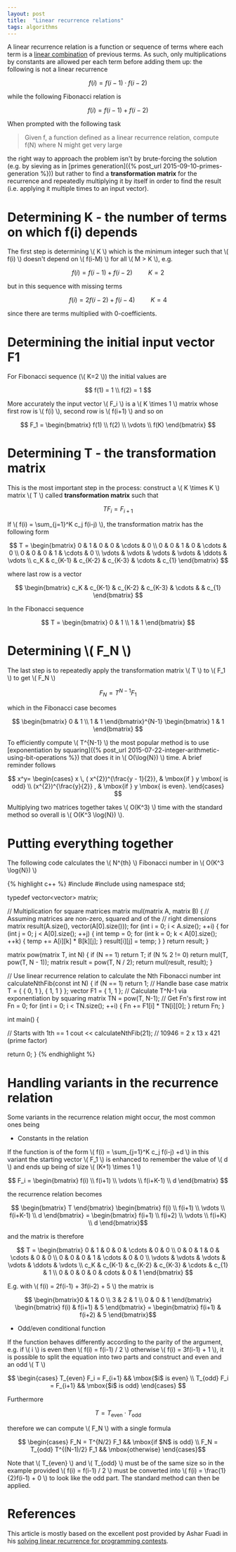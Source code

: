 ```yaml
---
layout: post
title:  "Linear recurrence relations"
tags: algorithms
---
```


A linear recurrence relation is a function or sequence of terms where each term is a [linear combination](https://en.wikipedia.org/wiki/Linear_combination) of previous terms. As such, only multiplications by constants are allowed per each term before adding them up: the following is not a linear recurrence

$$ f(i) = f(i-1) \cdot f(i-2) $$

while the following Fibonacci relation is

$$ f(i) = f(i-1) + f(i-2) $$

When prompted with the following task

> Given f, a function defined as a linear recurrence relation, compute f(N) where N might get very large

the right way to approach the problem isn't by brute-forcing the solution (e.g. by sieving as in [primes generation]({% post_url 2015-09-10-primes-generation %})) but rather to find a **transformation matrix** for the recurrence and repeatedly multiplying it by itself in order to find the result (i.e. applying it multiple times to an input vector).

Determining K - the number of terms on which f(i) depends
======


The first step is determining \\( K \\) which is the minimum integer such that \\( f(i) \\) doesn't depend on \\( f(i-M) \\) for all \\( M > K \\), e.g.

$$ f(i) = f(i-1)+f(i-2) \qquad \mbox{ $K = 2$ }$$

but in this sequence with missing terms

$$ f(i) = 2f(i-2) + f(i-4) \qquad \mbox{ $K=4$ } $$

since there are terms multiplied with 0-coefficients.

Determining the initial input vector F1
======

For Fibonacci sequence (\\( K=2 \\)) the initial values are

$$ f(1) = 1 \\ f(2) = 1 $$

More accurately the input vector \\( F_i \\) is a \\( K \times 1 \\) matrix whose first row is \\( f(i) \\), second row is \\( f(i+1) \\) and so on

$$ F_1 =  \begin{bmatrix} f(1) \\ f(2) \\ \vdots \\ f(K) \end{bmatrix} $$

Determining T - the transformation matrix
======

This is the most important step in the process: construct a \\( K \times K \\) matrix \\( T \\) called **transformation matrix** such that

$$ TF_i = F_{i+1} $$

If \\( f(i) = \sum_{j=1}^K c_j f(i-j) \\), the transformation matrix has the following form

$$ T =  \begin{bmatrix}
        0 & 1 & 0 & 0 & \cdots & 0 \\
        0 & 0 & 1 & 0 & \cdots & 0 \\
        0 & 0 & 0 & 1 & \cdots & 0 \\
        \vdots & \vdots & \vdots & \vdots & \ddots & \vdots \\
        c_K & c_{K-1} & c_{K-2} & c_{K-3} & \cdots & c_{1}
        \end{bmatrix} $$

where last row is a vector 

$$ \begin{bmatrix} c_K & c_{K-1} & c_{K-2} & c_{K-3} & \cdots & & c_{1} \end{bmatrix} $$

In the Fibonacci sequence

$$ T = \begin{bmatrix} 0 & 1 \\ 1 & 1 \end{bmatrix} $$

Determining \\( F_N \\)
======

The last step is to repeatedly apply the transformation matrix \\( T \\) to \\( F_1 \\) to get \\( F_N \\)

$$ F_N = T^{N-1} F_1 $$

which in the Fibonacci case becomes

$$ \begin{bmatrix} 0 & 1 \\ 1 & 1 \end{bmatrix}^{N-1} \begin{bmatrix} 1 & 1 \end{bmatrix} $$

To efficiently compute \\( T^{N-1} \\) the most popular method is to use [exponentiation by squaring]({% post_url 2015-07-22-integer-arithmetic-using-bit-operations %}) that does it in \\( O(\log{N}) \\) time. A brief reminder follows

$$
x^y=
    \begin{cases}
                x \, ( x^{2})^{\frac{y - 1}{2}}, & \mbox{if } y \mbox{ is odd} \\
                (x^{2})^{\frac{y}{2}} , & \mbox{if } y \mbox{ is even}.
     \end{cases}
$$

Multiplying two matrices together takes \\( O(K^3) \\) time with the standard method so overall is \\( O(K^3 \log{N}) \\).

Putting everything together
======

The following code calculates the \\( N^{th} \\) Fibonacci number in \\( O(K^3 \log{N}) \\)

{% highlight c++ %}
#include <iostream>
#include <vector>
using namespace std;

typedef vector<vector<int>> matrix;

// Multiplication for square matrices
matrix mul(matrix A, matrix B) {
  // Assuming matrices are non-zero, squared and of the
  // right dimensions
  matrix result(A.size(), vector<int>(A[0].size()));
  for (int i = 0; i < A.size(); ++i) {
    for (int j = 0; j < A[0].size(); ++j) {
      int temp = 0;
      for (int k = 0; k < A[0].size(); ++k) {
        temp += A[i][k] * B[k][j];
      }
      result[i][j] = temp;
    }
  }
  return result;
}

matrix pow(matrix T, int N) {
  if (N == 1)
    return T;
  if (N % 2 != 0)
    return mul(T, pow(T, N - 1));
  matrix result = pow(T, N / 2);
  return mul(result, result);
}

// Use linear recurrence relation to calculate the Nth Fibonacci number
int calculateNthFib(const int N) {
  if (N == 1)
    return 1; // Handle base case
  matrix T = {
    { 0, 1 },
    { 1, 1 }
  };
  vector<int> F1 = { 1, 1 };
  // Calculate T^N-1 via exponentiation by squaring
  matrix TN = pow(T, N-1);
  // Get Fn's first row
  int Fn = 0;
  for (int i = 0; i < TN.size(); ++i) {
    Fn += F1[i] * TN[i][0];
  }
  return Fn;
}

int main() {

  // Starts with 1th == 1
  cout << calculateNthFib(21); // 10946 = 2 x 13 x 421 (prime factor)
  
  return 0;
}
{% endhighlight %}

Handling variants in the recurrence relation
======
Some variants in the recurrence relation might occur, the most common ones being

* Constants in the relation

If the function is of the form \\( f(i) = \sum_{j=1}^K c_j f(i-j) +d \\) in this variant the starting vector \\( F_1 \\) is enhanced to remember the value of \\( d \\) and ends up being of size \\( (K+1) \times 1 \\)

$$ F_i = \begin{bmatrix} f(i) \\ f(i+1) \\ \vdots \\ f(i+K-1) \\ d \end{bmatrix} $$

the recurrence relation becomes

$$ \begin{bmatrix} T \end{bmatrix} \begin{bmatrix} f(i) \\ f(i+1) \\ \vdots \\ f(i+K-1) \\ d \end{bmatrix} = \begin{bmatrix} f(i+1) \\ f(i+2) \\ \vdots \\ f(i+K) \\ d \end{bmatrix}$$

and the matrix is therefore

$$ T =  \begin{bmatrix}
        0 & 1 & 0 & 0 & \cdots & 0 & 0 \\
        0 & 0 & 1 & 0 & \cdots & 0 & 0 \\
        0 & 0 & 0 & 1 & \cdots & 0 & 0 \\
        \vdots & \vdots & \vdots & \vdots & \ddots & \vdots \\
        c_K & c_{K-1} & c_{K-2} & c_{K-3} & \cdots & c_{1} & 1 \\
        0 & 0 & 0 & 0 & cdots & 0 & 1
        \end{bmatrix} $$

E.g. with \\( f(i) = 2f(i-1) + 3f(i-2) + 5 \\) the matrix is

$$ \begin{bmatrix}0 & 1 & 0 \\ 3 & 2 & 1 \\ 0 & 0 & 1 \end{bmatrix}
\begin{bmatrix} f(i) & f(i+1) & 5 \end{bmatrix} = 
\begin{bmatrix} f(i+1) & f(i+2) & 5 \end{bmatrix}$$

* Odd/even conditional function

If the function behaves differently according to the parity of the argument, e.g. if \\( i \\) is even then \\( f(i) = f(i-1) / 2 \\) otherwise \\( f(i) = 3f(i-1) + 1 \\), it is possible to split the equation into two parts and construct and even and an odd \\( T \\)

$$ \begin{cases} T_{even} F_i = F_{i+1} && \mbox{$i$ is even} \\
T_{odd} F_i = F_{i+1} && \mbox{$i$ is odd} \end{cases} $$

Furthermore 

$$ T = T_{\mbox{even}} \cdot T_{\mbox{odd}} $$

therefore we can compute \\( F_N \\) with a single formula

$$ \begin{cases} F_N = T^{N/2} F_1 && \mbox{if $N$ is odd} \\
F_N = T_{odd} T^{(N-1)/2} F_1 && \mbox{otherwise} \end{cases}$$

Note that \\( T_{even} \\) and \\( T_{odd} \\) must be of the same size so in the example provided \\( f(i) = f(i-1) / 2 \\) must be converted into \\( f(i) = \frac{1}{2}f(i-1) + 0 \\) to look like the odd part. The standard method can then be applied.

References
======
This article is mostly based on the excellent post provided by Ashar Fuadi in his [solving linear recurrence for programming contests](http://fusharblog.com/solving-linear-recurrence-for-programming-contest/).